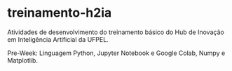 # treinamento-h2ia
Atividades de desenvolvimento do treinamento básico do Hub de Inovação em Inteligência Artificial da UFPEL.

Pre-Week: Linguagem Python, Jupyter Notebook e Google Colab, Numpy e Matplotlib.
